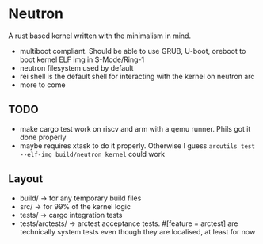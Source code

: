 # Neutron

A rust based kernel written with the minimalism in mind.

- multiboot compliant. Should be able to use GRUB, U-boot, oreboot to boot kernel ELF img in S-Mode/Ring-1
- neutron filesystem used by default
- rei shell is the default shell for interacting with the kernel on neutron arc
- more to come

## TODO

- make cargo test work on riscv and arm with a qemu runner. Phils got it done properly
- maybe requires xtask to do it properly. Otherwise I guess `arcutils test --elf-img build/neutron_kernel` could work

## Layout

- build/ -> for any temporary build files
- src/ -> for 99% of the kernel logic
- tests/ -> cargo integration tests
- tests/arctests/ -> arctest acceptance tests. #[feature = arctest] are technically system tests even though they are localised, at least for now
